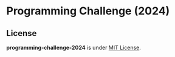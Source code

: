 # Programming Challenge (2024)

## License

**programming-challenge-2024** is under [MIT License](./LICENSE).
